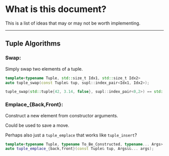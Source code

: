 # What is this document?

This is a list of ideas that may or may not be worth implementing.

---

## Tuple Algorithms

### Swap:

Simply swap two elements of a tuple.

```cpp
template<typename Tuple, std::size_t Idx1, std::size_t Idx2>
auto tuple_swap(const Tuple& tup, supl::index_pair<Idx1, Idx2>);

tuple_swap(std::tuple{42, 3.14, false}, supl::index_pair<0,2>) == std::tuple{false, 3.14, 42}
```

### Emplace_{Back,Front}:

Construct a new element from constructor arguments.

Could be used to save a move.

Perhaps also just a `tuple_emplace` that works like `tuple_insert`?

```cpp
template<typename Tuple, typename To_Be_Constructed, typename... Args>
auto tuple_emplace_{back,front}(const Tuple& tup, Args&&... args);
```
